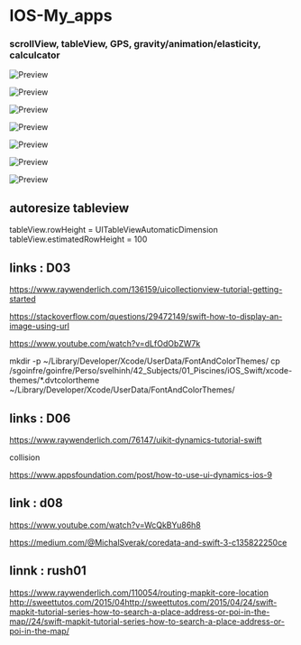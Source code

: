 # IOS-My_apps

### scrollView, tableView, GPS, gravity/animation/elasticity, calculcator

![Preview](https://github.com/rim31/IOS-My_apps/blob/master/images_preview/Screen%20Shot%202017-06-23%20at%203.51.41%20PM.png)

![Preview](https://github.com/rim31/IOS-My_apps/blob/master/images_preview/Screen%20Shot%202017-06-23%20at%204.09.17%20PM.png)

![Preview](https://github.com/rim31/IOS-My_apps/blob/master/images_preview/Screen%20Shot%202017-06-23%20at%204.08.10%20PM.png)

![Preview](https://github.com/rim31/IOS-My_apps/blob/master/images_preview/Screen%20Shot%202017-06-23%20at%204.08.47%20PM.png)

![Preview](https://github.com/rim31/IOS-My_apps/blob/master/images_preview/Screen%20Shot%202017-06-23%20at%207.31.11%20PM.png)

![Preview](https://github.com/rim31/IOS-My_apps/blob/master/images_preview/Screen%20Shot%202017-06-23%20at%207.31.30%20PM.png)

![Preview](https://github.com/rim31/IOS-My_apps/blob/master/images_preview/Screen%20Shot%202017-06-23%20at%2012.10.14%20PM.png)


## autoresize tableview
tableView.rowHeight = UITableViewAutomaticDimension
tableView.estimatedRowHeight = 100

## links : D03

https://www.raywenderlich.com/136159/uicollectionview-tutorial-getting-started

https://stackoverflow.com/questions/29472149/swift-how-to-display-an-image-using-url

https://www.youtube.com/watch?v=dLfOdObZW7k

mkdir -p ~/Library/Developer/Xcode/UserData/FontAndColorThemes/
cp /sgoinfre/goinfre/Perso/svelhinh/42_Subjects/01_Piscines/iOS_Swift/xcode-themes/*.dvtcolortheme ~/Library/Developer/Xcode/UserData/FontAndColorThemes/

## links : D06

https://www.raywenderlich.com/76147/uikit-dynamics-tutorial-swift

collision

https://www.appsfoundation.com/post/how-to-use-ui-dynamics-ios-9

## link : d08
https://www.youtube.com/watch?v=WcQkBYu86h8

https://medium.com/@MichalSverak/coredata-and-swift-3-c135822250ce

## linnk : rush01

https://www.raywenderlich.com/110054/routing-mapkit-core-location
http://sweettutos.com/2015/04http://sweettutos.com/2015/04/24/swift-mapkit-tutorial-series-how-to-search-a-place-address-or-poi-in-the-map//24/swift-mapkit-tutorial-series-how-to-search-a-place-address-or-poi-in-the-map/
